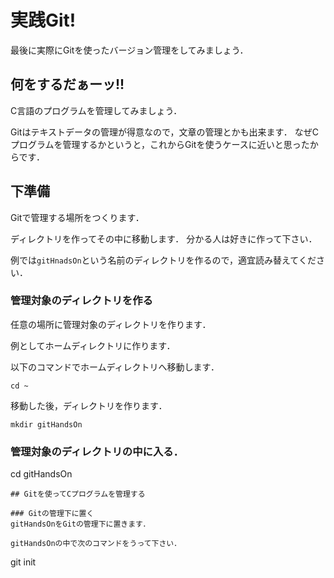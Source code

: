 # 実践Git!
最後に実際にGitを使ったバージョン管理をしてみましょう．

## 何をするだぁーッ!!
C言語のプログラムを管理してみましょう．

Gitはテキストデータの管理が得意なので，文章の管理とかも出来ます．
なぜCプログラムを管理するかというと，これからGitを使うケースに近いと思ったからです．

## 下準備
Gitで管理する場所をつくります．


ディレクトリを作ってその中に移動します．
分かる人は好きに作って下さい．

例では```gitHnadsOn```という名前のディレクトリを作るので，適宜読み替えてください．

### 管理対象のディレクトリを作る
任意の場所に管理対象のディレクトリを作ります．

例としてホームディレクトリに作ります．

以下のコマンドでホームディレクトリへ移動します．
```
cd ~
```

移動した後，ディレクトリを作ります．
```
mkdir gitHandsOn
```
### 管理対象のディレクトリの中に入る．
cd gitHandsOn 
```
## Gitを使ってCプログラムを管理する

### Gitの管理下に置く
gitHandsOnをGitの管理下に置きます．

gitHandsOnの中で次のコマンドをうって下さい．
```
git init
```


